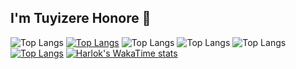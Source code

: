 ## I'm Tuyizere Honore 👋
![Top Langs](https://github-readme-stats.vercel.app/api/top-langs/?username=bitbeast-dev&hide_progress=true)
[![Top Langs](https://github-readme-stats.vercel.app/api/top-langs/?username=bitbeast-dev&layout=donut-vertical)](https://github.com/bitbeast-dev/github-readme-stats)
![Top Langs](https://github-readme-stats.vercel.app/api/top-langs/?username=bitbeast-dev&size_weight=0.5&count_weight=0.5)
![Top Langs](https://github-readme-stats.vercel.app/api/top-langs/?username=bitbeast-dev&hide=javascript,html)
![Top Langs](https://github-readme-stats.vercel.app/api/top-langs/?username=bitbeast-dev&layout=compact)
[![Top Langs](https://github-readme-stats.vercel.app/api/top-langs/?username=bitbeast-dev&layout=pie)](https://github.com/bitbeast-dev/github-readme-stats)
[![Harlok's WakaTime stats](https://github-readme-stats.vercel.app/api/wakatime?username=ffflabs)](https://github.com/bitbeast-dev/github-readme-stats)
